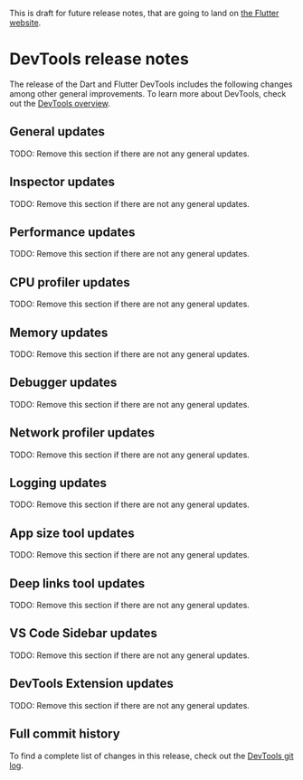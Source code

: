 This is draft for future release notes, that are going to land on
[the Flutter website](https://docs.flutter.dev/tools/devtools/release-notes).

# DevTools <number> release notes

The <number> release of the Dart and Flutter DevTools
includes the following changes among other general improvements.
To learn more about DevTools, check out the
[DevTools overview](/tools/devtools/overview).

## General updates

TODO: Remove this section if there are not any general updates.

## Inspector updates

TODO: Remove this section if there are not any general updates.

## Performance updates

TODO: Remove this section if there are not any general updates.

## CPU profiler updates

TODO: Remove this section if there are not any general updates.

## Memory updates

TODO: Remove this section if there are not any general updates.

## Debugger updates

TODO: Remove this section if there are not any general updates.

## Network profiler updates

TODO: Remove this section if there are not any general updates.

## Logging updates

TODO: Remove this section if there are not any general updates.

## App size tool updates

TODO: Remove this section if there are not any general updates.

## Deep links tool updates

TODO: Remove this section if there are not any general updates.

## VS Code Sidebar updates

TODO: Remove this section if there are not any general updates.

## DevTools Extension updates

TODO: Remove this section if there are not any general updates.

## Full commit history

To find a complete list of changes in this release, check out the
[DevTools git log](https://github.com/flutter/devtools/tree/v<number>).
